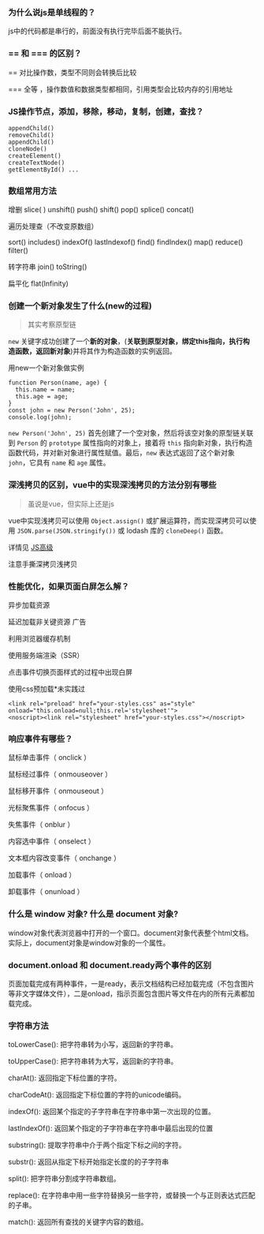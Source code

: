 ### 为什么说js是单线程的？

js中的代码都是串行的，前面没有执行完毕后面不能执行。

### == 和 === 的区别？

== 对比操作数，类型不同则会转换后比较

=== 全等 ，操作数值和数据类型都相同，引用类型会比较内存的引用地址

### JS操作节点，添加，移除，移动，复制，创建，查找？

```
appendChild()
removeChild()
appendChild()
cloneNode()
createElement()
createTextNode()
getElementById() ...
```

### 数组常用方法

增删 slice( ) unshift()  push() shift()  pop() splice() concat() 

遍历处理查（不改变原数组）

sort()  includes() indexOf() lastIndexof() find() findIndex() map() reduce() filter()

转字符串 join()  toString() 

扁平化 flat(Infinity)

### 创建一个新对象发生了什么(new的过程)

> 其实考察原型链

`new` 关键字成功创建了一个**新的对象**，(**关联到原型对象，绑定this指向，执行构造函数，返回新对象**)并将其作为构造函数的实例返回。

用new一个新对象做实例

```
function Person(name, age) {
  this.name = name;
  this.age = age;
}
const john = new Person('John', 25);
console.log(john);
```

`new Person('John', 25)` 首先创建了一个空对象，然后将该空对象的原型链关联到 `Person` 的 `prototype` 属性指向的对象上，接着将 `this` 指向新对象，执行构造函数代码，并对新对象进行属性赋值。最后，`new` 表达式返回了这个新对象 `john`，它具有 `name` 和 `age` 属性。

### 深浅拷贝的区别，vue中的实现深浅拷贝的方法分别有哪些

> 虽说是vue，但实际上还是js

vue中实现浅拷贝可以使用 `Object.assign()` 或扩展运算符，而实现深拷贝可以使用 `JSON.parse(JSON.stringify())` 或 lodash 库的 `cloneDeep()` 函数。

详情见  [JS高级](../前端/JavaScript/JS高级.md)

注意手撕深拷贝浅拷贝

### 性能优化，如果页面白屏怎么解？

异步加载资源

延迟加载非关键资源 广告

利用浏览器缓存机制

使用服务端渲染（SSR）

点击事件切换页面样式的过程中出现白屏

使用css预加载*未实践过

```
<link rel="preload" href="your-styles.css" as="style" onload="this.onload=null;this.rel='stylesheet'">
<noscript><link rel="stylesheet" href="your-styles.css"></noscript>
```

### **响应事件有哪些？**

鼠标单击事件（ onclick ）

鼠标经过事件（ onmouseover ）

鼠标移开事件（ onmouseout ）

光标聚焦事件（ onfocus ）

失焦事件（ onblur ）

内容选中事件（ onselect ）

文本框内容改变事件（ onchange ）

加载事件（ onload ）

卸载事件（ onunload ）

### **什么是 window 对象? 什么是 document 对象?**

window对象代表浏览器中打开的一个窗口。document对象代表整个html文档。实际上，document对象是window对象的一个属性。

### **document.onload 和 document.ready两个事件的区别**

页面加载完成有两种事件，一是ready，表示文档结构已经加载完成（不包含图片等非文字媒体文件），二是onload，指示页面包含图片等文件在内的所有元素都加载完成。

### **字符串方法**

toLowerCase(): 把字符串转为小写，返回新的字符串。

toUpperCase(): 把字符串转为大写，返回新的字符串。

charAt(): 返回指定下标位置的字符。

charCodeAt(): 返回指定下标位置的字符的unicode编码。

indexOf(): 返回某个指定的子字符串在字符串中第一次出现的位置。

lastIndexOf(): 返回某个指定的子字符串在字符串中最后出现的位置

substring(): 提取字符串中介于两个指定下标之间的字符。

substr(): 返回从指定下标开始指定长度的的子字符串

split(): 把字符串分割成字符串数组。

replace(): 在字符串中用一些字符替换另一些字符，或替换一个与正则表达式匹配的子串。

match(): 返回所有查找的关键字内容的数组。
